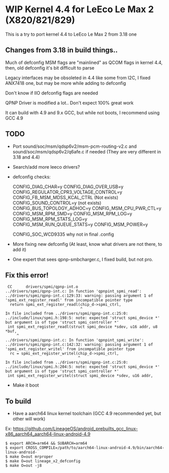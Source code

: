 # WIP Kernel 4.4 for LeEco Le Max 2 (X820/821/829)

This is a try to port kernel 4.4 to LeEco Le Max 2 from 3.18 one


## Changes from 3.18 in build things..

Much of defconfig MSM flags are "mainlined" as QCOM flags in kernel 4.4, then, old defconfig it's bit difficult to parse

Legacy interfaces may be obsoleted in 4.4 like some from I2C, I fixed ANX7418 one, but may be more while adding to defconfig

Don't know if IIO defconfig flags are needed

QPNP Driver is modified a lot.. Don't expect 100% great work

It can build with 4.9 and 9.x GCC, but while not boots, I recommend using GCC 4.9

## TODO

- Port sound/soc/msm/qdsp6v2/msm-pcm-routing-v2.c and sound/soc/msm/qdsp6v2/q6afe.c if needed (They are very different in 3.18 and 4.4)

- Search/add more leeco drivers?

- defconfig checks:

    CONFIG_DIAG_CHAR=y
    CONFIG_DIAG_OVER_USB=y
    CONFIG_REGULATOR_CPR3_VOLTAGE_CONTROL=y
    CONFIG_FB_MSM_MDSS_KCAL_CTRL  (Not exists)
    CONFIG_SOUND_CONTROL=y (not exists)
    CONFIG_BUS_TOPOLOGY_ADHOC=y
    CONFIG_MSM_CPU_PWR_CTL=y
    CONFIG_MSM_RPM_SMD=y
    CONFIG_MSM_RPM_LOG=y
    CONFIG_MSM_RPM_STATS_LOG=y
    CONFIG_MSM_RUN_QUEUE_STATS=y
    CONFIG_MSM_POWER=y

    CONFIG_SOC_WCD9335 why not in final .config

- More fixing new defconfig (At least, know what drivers are not there, to add it)

- One expert that sees qpnp-smbcharger.c, I fixed build, but not pro.

## Fix this error!

```
 CC      drivers/spmi/qpnp-int.o
../drivers/spmi/qpnp-int.c: In function 'qpnpint_spmi_read':
../drivers/spmi/qpnp-int.c:129:33: warning: passing argument 1 of 'spmi_ext_register_readl' from incompatible pointer type
  return spmi_ext_register_readl(chip_d->spmi_ctrl,
                                 ^
In file included from ../drivers/spmi/qpnp-int.c:25:0:
../include/linux/spmi.h:198:5: note: expected 'struct spmi_device *' but argument is of type 'struct spmi_controller *'
 int spmi_ext_register_readl(struct spmi_device *sdev, u16 addr, u8 *buf,
     ^
../drivers/spmi/qpnp-int.c: In function 'qpnpint_spmi_write':
../drivers/spmi/qpnp-int.c:142:32: warning: passing argument 1 of 'spmi_ext_register_writel' from incompatible pointer type
  rc = spmi_ext_register_writel(chip_d->spmi_ctrl,
                                ^
In file included from ../drivers/spmi/qpnp-int.c:25:0:
../include/linux/spmi.h:204:5: note: expected 'struct spmi_device *' but argument is of type 'struct spmi_controller *'
 int spmi_ext_register_writel(struct spmi_device *sdev, u16 addr,
```

- Make it boot

## To build

- Have a aarch64 linux kernel toolchain (GCC 4.9 recommended yet, but other will work)

Ex: https://github.com/LineageOS/android_prebuilts_gcc_linux-x86_aarch64_aarch64-linux-android-4.9


    $ export ARCH=arm64 && SUBARCH=arm64
    $ export CROSS_COMPILE=/path/to/aarch64-linux-android-4.9/bin/aarch64-linux-android-
    $ make O=out mrproper
    $ make O=out lineage_x2_defconfig
    $ make O=out -j8
